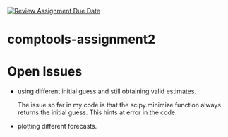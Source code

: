 [![Review Assignment Due Date](https://classroom.github.com/assets/deadline-readme-button-24ddc0f5d75046c5622901739e7c5dd533143b0c8e959d652212380cedb1ea36.svg)](https://classroom.github.com/a/E033i8DL)
# comptools-assignment2

# Open Issues
* using different initial guess and still obtaining valid estimates.
    
    The issue so far in my code is that the scipy.minimize function always returns the initial guess. This hints at error in the code.

* plotting different forecasts.